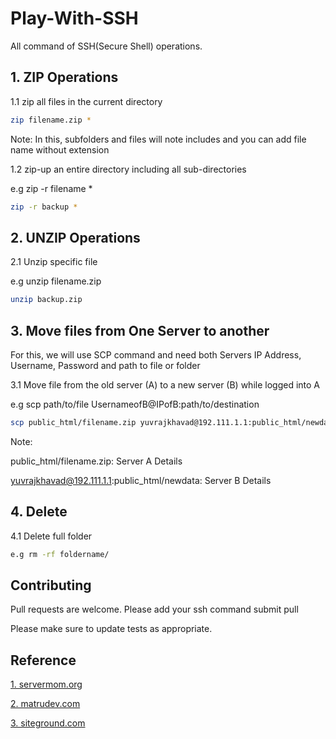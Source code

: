 # Play-With-SSH
All command of SSH(Secure Shell) operations.

## 1. ZIP Operations
1.1 zip all files in the current directory

```bash
zip filename.zip *
```
Note: In this, subfolders and files will note includes and you can add file name without extension

1.2 zip-up an entire directory including all sub-directories

e.g zip -r filename *
```bash
zip -r backup *
```

##  2. UNZIP Operations
2.1 Unzip specific file 

e.g unzip filename.zip

```bash
unzip backup.zip
```

##  3. Move files from One Server to another
For this, we will use SCP command and need both Servers IP Address, Username, Password and path to file or folder

3.1 Move file from the old server (A) to a new server (B) while logged into A

e.g scp path/to/file UsernameofB@IPofB:path/to/destination

```bash
scp public_html/filename.zip yuvrajkhavad@192.111.1.1:public_html/newdata
```

Note: 

public_html/filename.zip:                     Server A Details 

yuvrajkhavad@192.111.1.1:public_html/newdata: Server B Details 

## 4. Delete

4.1 Delete full folder
```bash
e.g rm -rf foldername/
```

## Contributing
Pull requests are welcome. Please add your ssh command submit pull

Please make sure to update tests as appropriate.
 
## Reference
[1. servermom.org](http://www.servermom.org/how-to-zip-compress-and-unzip-extract-files/)

[2. matrudev.com](http://www.matrudev.com/post/transfer-files-web-server-using-ssh/)

[3. siteground.com](https://www.siteground.com/tutorials/ssh/)
